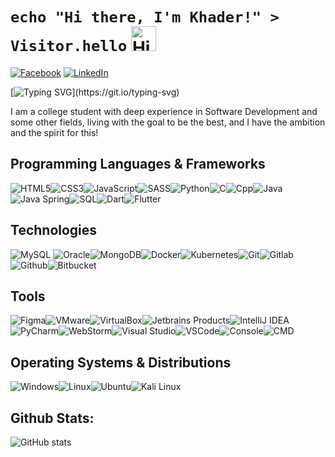# `echo "Hi there, I'm Khader!" > Visitor.hello` <img src="https://user-images.githubusercontent.com/1303154/88677602-1635ba80-d120-11ea-84d8-d263ba5fc3c0.gif" width="40px" alt="Hi">

[![Facebook](https://img.shields.io/badge/Facebook-%231877F2.svg?&style=flat-square&logo=facebook&logoColor=white)](https://www.facebook.com/khader.jber) [![LinkedIn](https://img.shields.io/badge/LinkedIn-%230077B5.svg?&style=flat-square&logo=linkedin&logoColor=white)](https://www.linkedin.com/in/khader-karaja/)

[![Typing SVG](https://readme-typing-svg.herokuapp.com?font=comfortaa&color=00FF00&size=24&width=500&lines=Software+Developer;Cybersecurity+Engineer;and+Problem+Solving+Instructor!;Nice+to+meet+you...)](https://git.io/typing-svg)

I am a college student with deep experience in Software Development and some other fields, living with the goal to be the best, and I have the ambition and the spirit for this!

## Programming Languages & Frameworks

![HTML5](https://img.icons8.com/color/40/html-5.png)![CSS3](https://img.icons8.com/color/40/css3.png)![JavaScript](https://img.icons8.com/color/40/javascript.png)![SASS](https://img.icons8.com/color/40/sass.png)![Python](https://img.icons8.com/color/40/python--v1.png)![C](https://img.icons8.com/color/40/c-programming.png)![Cpp](https://img.icons8.com/color/40/c-plus-plus-logo.png)![Java](https://img.icons8.com/color/40/java-coffee-cup-logo--v1.png)![Java Spring](https://img.icons8.com/?id=90519&size=40)![SQL](https://img.icons8.com/external-soft-fill-juicy-fish/40/external-sql-coding-and-development-soft-fill-soft-fill-juicy-fish.png)![Dart](https://img.icons8.com/color/40/dart.png)![Flutter](https://img.icons8.com/color/40/flutter.png)

## Technologies

![MySQL](https://img.icons8.com/?id=UFXRpPFebwa2&size=40) ![Oracle](https://img.icons8.com/color/40/oracle-logo.png)![MongoDB](https://img.icons8.com/color/40/mongodb.png)![Docker](https://img.icons8.com/color/40/docker.png)![Kubernetes](https://img.icons8.com/color/40/kubernetes.png)![Git](https://img.icons8.com/color/40/git.png)![Gitlab](https://img.icons8.com/color/40/gitlab.png)![Github](https://img.icons8.com/?id=52539&size=40)![Bitbucket](https://img.icons8.com/color/40/bitbucket.png)

## Tools

![Figma](https://img.icons8.com/?id=8gfeOoqrHqJU&size=40)![VMware](https://img.icons8.com/?id=mkkp6yt38FVq&size=40)![VirtualBox](https://img.icons8.com/?id=38792&size=40)![Jetbrains Products](https://img.icons8.com/color/40/jetbrains.png)![IntelliJ IDEA](https://img.icons8.com/?id=61466&size=40)![PyCharm](https://img.icons8.com/?id=117121&size=40)![WebStorm](https://img.icons8.com/?id=32sNCVhNAx9Y&size=40)![Visual Studio](https://img.icons8.com/?id=y7WGoWNuIWac&size=40)![VSCode](https://img.icons8.com/color/40/visual-studio-code-2019.png)![Console](https://img.icons8.com/color/40/console.png)![CMD](https://img.icons8.com/?id=19291&size=40)

## Operating Systems & Distributions

![Windows](https://img.icons8.com/color/40/windows-10.png)![Linux](https://img.icons8.com/color/40/linux.png)![Ubuntu](https://img.icons8.com/color/40/ubuntu--v1.png)![Kali Linux](https://img.icons8.com/color/40/kali-linux.png)

## Github Stats:

![GitHub stats](https://github-readme-stats.vercel.app/api?username=Khader9Jber&count_private=true&show_icons=true&theme=chartreuse-dark&hide=contribs,issues)

<!-- [![Top Langs](https://github-readme-stats.vercel.app/api/top-langs/?username=Khader9Jber&layout=compact)](https://github.com/Khader9Jber/github-readme-stats) -->

